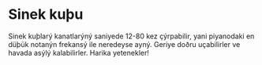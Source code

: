 # Sinek kuþu

Sinek kuþlarý kanatlarýný saniyede 12-80 kez çýrpabilir, yani piyanodaki en
düþük notanýn frekansý ile neredeyse ayný. Geriye doðru uçabilirler ve havada
asýlý kalabilirler. Harika yetenekler!
